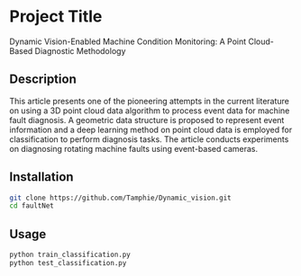 # Project Title
Dynamic Vision-Enabled Machine Condition Monitoring: A Point Cloud-Based Diagnostic Methodology
## Description
This article presents one of the pioneering attempts in the current literature on using a 3D point cloud data algorithm to process event data for machine fault diagnosis. A geometric data structure is proposed to represent event information and a deep learning method on point cloud data is employed for 
classification to perform diagnosis tasks. The article conducts experiments on diagnosing rotating machine faults using event-based cameras.
## Installation
```bash
git clone https://github.com/Tamphie/Dynamic_vision.git
cd faultNet
```
## Usage
```bash
python train_classification.py
python test_classification.py
```
